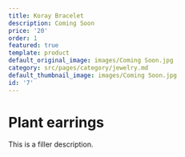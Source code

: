 ```yaml
---
title: Koray Bracelet
description: Coming Soon
price: '20'
order: 1
featured: true
template: product
default_original_image: images/Coming Soon.jpg
category: src/pages/category/jewelry.md
default_thumbnail_image: images/Coming Soon.jpg
id: '7'
---
```

# Plant earrings

This is a filler description.

